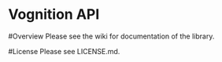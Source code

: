 Vognition API
===

#Overview
Please see the wiki for documentation of the library.

#License
Please see LICENSE.md.
